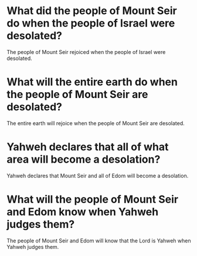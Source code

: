 # What did the people of Mount Seir do when the people of Israel were desolated?

The people of Mount Seir rejoiced when the people of Israel were desolated.

# What will the entire earth do when the people of Mount Seir are desolated?

The entire earth will rejoice when the people of Mount Seir are desolated.

# Yahweh declares that all of what area will become a desolation?

Yahweh declares that Mount Seir and all of Edom will become a desolation.

# What will the people of Mount Seir and Edom know when Yahweh judges them?

The people of Mount Seir and Edom will know that the Lord is Yahweh when Yahweh judges them.
